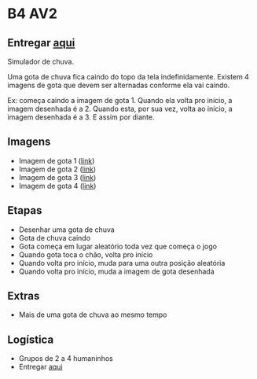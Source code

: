 # B4 AV2

## Entregar [aqui](https://goo.gl/forms/Cr6SfNMveSTymwTH2)

Simulador de chuva.

Uma gota de chuva fica caindo do topo da tela indefinidamente.
Existem 4 imagens de gota que devem ser alternadas conforme ela vai caindo.

Ex: começa caindo a imagem de gota 1. Quando ela volta pro início, a imagem desenhada é a 2.
Quando esta, por sua vez, volta ao início, a imagem desenhada é a 3. E assim por diante.

## Imagens

- Imagem de gota 1 ([link](imagens/rain1.png))
- Imagem de gota 2 ([link](imagens/rain2.png))
- Imagem de gota 3 ([link](imagens/rain3.png))
- Imagem de gota 4 ([link](imagens/rain4.png))

## Etapas

- Desenhar uma gota de chuva
- Gota de chuva caindo
- Gota começa em lugar aleatório toda vez que começa o jogo
- Quando gota toca o chão, volta pro início
- Quando volta pro início, muda para uma outra posição aleatória
- Quando volta pro início, muda a imagem de gota desenhada

## Extras

- Mais de uma gota de chuva ao mesmo tempo

## Logística

- Grupos de 2 a 4 humaninhos
- Entregar [aqui](https://goo.gl/forms/Cr6SfNMveSTymwTH2)
